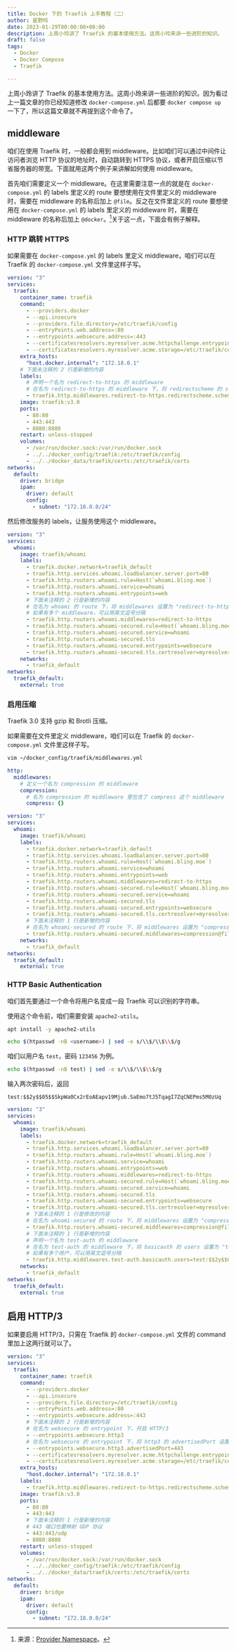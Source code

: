 ```yaml
---
title: Docker 下的 Traefik 上手教程（二）
author: 星野玲
date: 2023-01-29T00:00:00+08:00
description: 上周小玲讲了 Traefik 的基本使用方法。这周小玲来讲一些进阶的知识。
draft: false
tags:
  - Docker
  - Docker Compose
  - Traefik

---
```


上周小玲讲了 Traefik 的基本使用方法。这周小玲来讲一些进阶的知识。因为看过上一篇文章的你已经知道修改 `docker-compose.yml` 后都要 `docker compose up` 一下了，所以这篇文章就不再提到这个命令了。

## middleware

咱们在使用 Traefik 时，一般都会用到 middleware。比如咱们可以通过中间件让访问者浏览 HTTP 协议的地址时，自动跳转到 HTTPS 协议，或者开启压缩以节省服务器的带宽。下面就用这两个例子来讲解如何使用 middleware。

首先咱们需要定义一个 middleware。在这里需要注意一点的就是在 `docker-compose.yml` 的 labels 里定义的 route 要想使用在文件里定义的 middleware 时，需要在 middleware 的名称后加上 `@file`。反之在文件里定义的 route 要想使用在 `docker-compose.yml` 的 labels 里定义的 middleware 时，需要在 middleware 的名称后加上 `@docker`。[^1]关于这一点，下面会有例子解释。

[^1]: 来源：[Provider Namespace](https://doc.traefik.io/traefik/v3.0/providers/overview/#provider-namespace)。

### HTTP 跳转 HTTPS

如果需要在 `docker-compose.yml` 的 labels 里定义 middleware，咱们可以在 Traefik 的 `docker-compose.yml` 文件里这样子写。

```yaml
version: "3"
services:
  traefik:
    container_name: traefik
    command: 
      - --providers.docker
      - --api.insecure
      - --providers.file.directory=/etc/traefik/config
      - --entryPoints.web.address=:80
      - --entrypoints.websecure.address=:443
      - --certificatesresolvers.myresolver.acme.httpchallenge.entrypoint=web
      - --certificatesresolvers.myresolver.acme.storage=/etc/traefik/certs/acme.json
    extra_hosts:
      "host.docker.internal": "172.18.0.1"
    # 下面未注释的 2 行是新增的内容
    labels:
      # 声明一个名为 redirect-to-https 的 middleware
      # 在名为 redirect-to-https 的 middleware 下，将 redirectscheme 的 scheme 设置为 "https"
      - traefik.http.middlewares.redirect-to-https.redirectscheme.scheme=https
    image: traefik:v3.0
    ports:
      - 80:80
      - 443:443
      - 8080:8080
    restart: unless-stopped
    volumes:
      - /var/run/docker.sock:/var/run/docker.sock
      - ../../docker_config/traefik:/etc/traefik/config
      - ../../docker_data/traefik/certs:/etc/traefik/certs
networks:
  default:
    driver: bridge
    ipam:
      driver: default
      config:
        - subnet: "172.18.0.0/24"
```

然后修改服务的 labels，让服务使用这个 middleware。

```yaml
version: "3"
services:
  whoami:
    image: traefik/whoami
    labels:
      - traefik.docker.network=traefik_default
      - traefik.http.services.whoami.loadbalancer.server.port=80
      - traefik.http.routers.whoami.rule=Host(`whoami.bling.moe`)
      - traefik.http.routers.whoami.service=whoami
      - traefik.http.routers.whoami.entrypoints=web
      # 下面未注释的 2 行是新增的内容
      # 在名为 whoami 的 route 下，将 middlewares 设置为 "redirect-to-https"
      # 如果有多个 middleware，可以用英文逗号分隔
      - traefik.http.routers.whoami.middlewares=redirect-to-https
      - traefik.http.routers.whoami-secured.rule=Host(`whoami.bling.moe`)
      - traefik.http.routers.whoami-secured.service=whoami
      - traefik.http.routers.whoami-secured.tls
      - traefik.http.routers.whoami-secured.entrypoints=websecure
      - traefik.http.routers.whoami-secured.tls.certresolver=myresolver
    networks:
      - traefik_default
networks:
  traefik_default:
    external: true
```

### 启用压缩

Traefik 3.0 支持 gzip 和 Brotli 压缩。

如果需要在文件里定义 middleware，咱们可以在 Traefik 的 `docker-compose.yml` 文件里这样子写。

```bash
vim ~/docker_config/traefik/middlewares.yml
```

```yaml
http:
  middlewares:
    # 定义一个名为 compression 的 middleware
    compression:
      # 名为 compression 的 middleware 里包含了 compress 这个 middleware
      compress: {}
```

```yaml
version: "3"
services:
  whoami:
    image: traefik/whoami
    labels:
      - traefik.docker.network=traefik_default
      - traefik.http.services.whoami.loadbalancer.server.port=80
      - traefik.http.routers.whoami.rule=Host(`whoami.bling.moe`)
      - traefik.http.routers.whoami.service=whoami
      - traefik.http.routers.whoami.entrypoints=web
      - traefik.http.routers.whoami.middlewares=redirect-to-https
      - traefik.http.routers.whoami-secured.rule=Host(`whoami.bling.moe`)
      - traefik.http.routers.whoami-secured.service=whoami
      - traefik.http.routers.whoami-secured.tls
      - traefik.http.routers.whoami-secured.entrypoints=websecure
      - traefik.http.routers.whoami-secured.tls.certresolver=myresolver
      # 下面未注释的 1 行是新增的内容
      # 在名为 whoami-secured 的 route 下，将 middlewares 设置为 "compression@file"
      - traefik.http.routers.whoami-secured.middlewares=compression@file
    networks:
      - traefik_default
networks:
  traefik_default:
    external: true
```

### HTTP Basic Authentication

咱们首先要通过一个命令将用户名变成一段 Traefik 可以识别的字符串。

使用这个命令前，咱们需要安装 `apache2-utils`。

```bash
apt install -y apache2-utils
```

```bash
echo $(htpasswd -nB <username>) | sed -e s/\\$/\\$\\$/g
```

咱们以用户名 `test`，密码 `123456` 为例。

```bash
echo $(htpasswd -nB test) | sed -e s/\\$/\\$\\$/g
```

输入两次密码后，返回

```test
test:$$2y$$05$$SkpWa0Cx2rEoAEapv19Mjub.SaEmo7tJ5TqagI7ZqCNEPms5M0zUq
```

```yaml
version: "3"
services:
  whoami:
    image: traefik/whoami
    labels:
      - traefik.docker.network=traefik_default
      - traefik.http.services.whoami.loadbalancer.server.port=80
      - traefik.http.routers.whoami.rule=Host(`whoami.bling.moe`)
      - traefik.http.routers.whoami.service=whoami
      - traefik.http.routers.whoami.entrypoints=web
      - traefik.http.routers.whoami.middlewares=redirect-to-https
      - traefik.http.routers.whoami-secured.rule=Host(`whoami.bling.moe`)
      - traefik.http.routers.whoami-secured.service=whoami
      - traefik.http.routers.whoami-secured.tls
      - traefik.http.routers.whoami-secured.entrypoints=websecure
      - traefik.http.routers.whoami-secured.tls.certresolver=myresolver
      # 下面未注释的 1 行是修改的内容
      # 在名为 whoami-secured 的 route 下，将 middlewares 设置为 "compression@file,test-auth"
      - traefik.http.routers.whoami-secured.middlewares=compression@file,test-auth
      # 下面未注释的 1 行是新增的内容
      # 声明一个名为 test-auth 的 middleware
      # 在名为 test-auth 的 middleware 下，将 basicauth 的 users 设置为 "test:$$2y$$05$$SkpWa0Cx2rEoAEapv19Mjub.SaEmo7tJ5TqagI7ZqCNEPms5M0zUq"
      # 如果有多个用户，可以用英文逗号分隔
      - traefik.http.middlewares.test-auth.basicauth.users=test:$$2y$$05$$SkpWa0Cx2rEoAEapv19Mjub.SaEmo7tJ5TqagI7ZqCNEPms5M0zUq
    networks:
      - traefik_default
networks:
  traefik_default:
    external: true
```

## 启用 HTTP/3

如果要启用 HTTP/3，只需在 Traefik 的 `docker-compose.yml` 文件的 command 里加上这两行就可以了。

```yaml
version: "3"
services:
  traefik:
    container_name: traefik
    command: 
      - --providers.docker
      - --api.insecure
      - --providers.file.directory=/etc/traefik/config
      - --entryPoints.web.address=:80
      - --entrypoints.websecure.address=:443
      # 下面未注释的 2 行是新增的内容
      # 在名为 websecure 的 entrypoint 下，开启 HTTP/3
      - --entrypoints.websecure.http3
      # 在名为 websecure 的 entrypoint 下，将 http3 的 advertisedPort 设置为 443
      - --entrypoints.websecure.http3.advertisedPort=443
      - --certificatesresolvers.myresolver.acme.httpchallenge.entrypoint=web
      - --certificatesresolvers.myresolver.acme.storage=/etc/traefik/certs/acme.json
    extra_hosts:
      "host.docker.internal": "172.18.0.1"
    labels:
      - traefik.http.middlewares.redirect-to-https.redirectscheme.scheme=https
    image: traefik:v3.0
    ports:
      - 80:80
      - 443:443
      # 下面未注释的 1 行是新增的内容
      # 443 端口也要映射 UDP 协议
      - 443:443/udp
      - 8080:8080
    restart: unless-stopped
    volumes:
      - /var/run/docker.sock:/var/run/docker.sock
      - ../../docker_config/traefik:/etc/traefik/config
      - ../../docker_data/traefik/certs:/etc/traefik/certs
networks:
  default:
    driver: bridge
    ipam:
      driver: default
      config:
        - subnet: "172.18.0.0/24"
```
